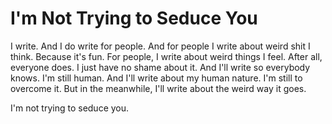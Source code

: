 <!-- I'm Not Trying to Seduce You :: 2024-06-27 22:38:28 -->

# I'm Not Trying to Seduce You

I write. And I do write for people. And for people I write about weird shit I
think. Because it's fun. For people, I write about weird things I feel. After
all, everyone does. I just have no shame about it. And I'll write so everybody
knows. I'm still human. And I'll write about my human nature. I'm still to
overcome it. But in the meanwhile, I'll write about the weird way it goes.

I'm not trying to seduce you.
